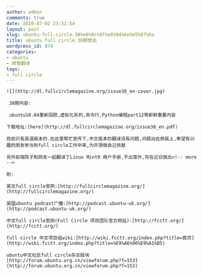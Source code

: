 ```yaml
---
author: admin
comments: true
date: 2010-07-02 23:52:54
layout: post
slug: ubuntu-full-circle-38%e6%9c%9f%e6%94%be%e5%87%ba
title: ubuntu full circle 38期放出
wordpress_id: 874
categories:
- ubuntu
- 转载翻译
tags:
- full circle
---
```


	![](http://dl.fullcirclemagazine.org/issue38_en-cover.jpg)

	 38期内容:  

	 ubuntu10.04重新回顾,虚拟化系列,命令行,Python编程part12等新鲜重要内容

	下载地址:[here](http://dl.fullcirclemagazine.org/issue38_en.pdf)

	目前只有英语版本的.在这里帮忙宣传下,中文版本的翻译没有问题,问题出在排版上,希望有兴趣的朋友参与到full circle工作中来,为开源做自己贡献

	另外前端阵子和网友一起翻译了Linux Mint9 用户手册,不出意外,将在近日放出<!-- more -->

	附:

	英文full circle官网:[http://fullcirclemagazine.org/](http://fullcirclemagazine.org/)

	英国ubuntu podcast广播:[http://podcast.ubuntu-uk.org/](http://podcast.ubuntu-uk.org/)

	中文full circle官网(Full Circle 项目团队官方网站):[http://fcctt.org/](http://fcctt.org/)

	full circle 中文项目组wiki:[http://wiki.fcctt.org/index.php?title=首页](http://wiki.fcctt.org/index.php?title=%E9%A6%96%E9%A1%B5)

	ubuntu中文社区full circle杂志版块[http://forum.ubuntu.org.cn/viewforum.php?f=153](http://forum.ubuntu.org.cn/viewforum.php?f=153)

